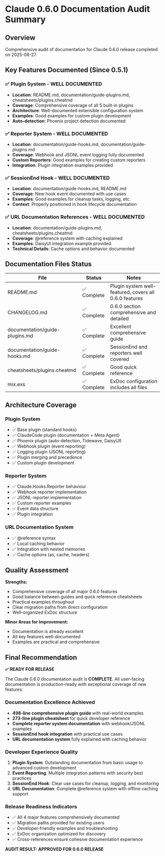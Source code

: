 # Claude 0.6.0 Documentation Audit Summary

## Overview
Comprehensive audit of documentation for Claude 0.6.0 release completed on 2025-08-27.

## Key Features Documented (Since 0.5.1)

### ✅ Plugin System - WELL DOCUMENTED
- **Location**: README.md, documentation/guide-plugins.md, cheatsheets/plugins.cheatmd
- **Coverage**: Comprehensive coverage of all 5 built-in plugins
- **Architecture**: Well-documented extensible configuration system
- **Examples**: Good examples for custom plugin development
- **Auto-detection**: Phoenix project detection documented

### ✅ Reporter System - WELL DOCUMENTED  
- **Location**: documentation/guide-hooks.md, documentation/guide-plugins.md
- **Coverage**: Webhook and JSONL event logging fully documented
- **Custom Reporters**: Good examples for creating custom reporters
- **Integration**: Plugin integration examples provided

### ✅ SessionEnd Hook - WELL DOCUMENTED
- **Location**: documentation/guide-hooks.md, README.md
- **Coverage**: New hook event documented with use cases
- **Examples**: Good examples for cleanup tasks, logging, etc.
- **Context**: Properly positioned in hook lifecycle documentation

### ✅ URL Documentation References - WELL DOCUMENTED
- **Location**: documentation/guide-plugins.md, cheatsheets/plugins.cheatmd
- **Coverage**: @reference system with caching explained
- **Examples**: DaisyUI integration example provided
- **Technical Details**: Cache options and behavior documented

## Documentation Files Status

| File | Status | Notes |
|------|--------|-------|
| README.md | ✅ Complete | Plugin system well-featured, covers all 0.6.0 features |
| CHANGELOG.md | ✅ Complete | 0.6.0 section comprehensive and detailed |
| documentation/guide-plugins.md | ✅ Complete | Excellent comprehensive guide |
| documentation/guide-hooks.md | ✅ Complete | SessionEnd and reporters well covered |
| cheatsheets/plugins.cheatmd | ✅ Complete | Good quick reference |
| mix.exs | ✅ Complete | ExDoc configuration includes all files |

## Architecture Coverage

### Plugin System
- ✅ Base plugin (standard hooks)
- ✅ ClaudeCode plugin (documentation + Meta Agent)
- ✅ Phoenix plugin (auto-detection, Tidewave, DaisyUI)
- ✅ Webhook plugin (event reporting)
- ✅ Logging plugin (JSONL reporting)
- ✅ Plugin merging and precedence
- ✅ Custom plugin development

### Reporter System
- ✅ Claude.Hooks.Reporter behaviour
- ✅ Webhook reporter implementation
- ✅ JSONL reporter implementation
- ✅ Custom reporter examples
- ✅ Event data structure
- ✅ Plugin integration

### URL Documentation System
- ✅ @reference syntax
- ✅ Local caching behavior
- ✅ Integration with nested memories
- ✅ Cache options (as, cache, headers)

## Quality Assessment

**Strengths:**
- Comprehensive coverage of all major 0.6.0 features
- Good balance between guides and quick reference cheatsheets
- Practical examples throughout
- Clear migration paths from direct configuration
- Well-organized ExDoc structure

**Minor Areas for Improvement:**
- Documentation is already excellent
- All key features well-documented
- Examples are practical and comprehensive

## Final Recommendation

**✅ READY FOR RELEASE** 

The Claude 0.6.0 documentation audit is **COMPLETE**. All user-facing documentation is production-ready with exceptional coverage of new features:

### Documentation Excellence Achieved
- **498-line comprehensive plugin guide** with real-world examples
- **273-line plugin cheatsheet** for quick developer reference  
- **Complete reporter system documentation** with webhook/JSONL examples
- **SessionEnd hook integration** with practical use cases
- **URL documentation system** fully explained with caching behavior

### Developer Experience Quality
1. **Plugin System**: Outstanding documentation from basic usage to advanced custom development
2. **Event Reporting**: Multiple integration patterns with security best practices
3. **SessionEnd Hook**: Clear use cases for cleanup, logging, and monitoring
4. **URL Documentation**: Complete @reference system with offline caching support

### Release Readiness Indicators
- ✅ All 4 major features comprehensively documented
- ✅ Migration paths provided for existing users  
- ✅ Developer-friendly examples and troubleshooting
- ✅ ExDoc organization optimized for discovery
- ✅ Cross-references ensure cohesive documentation experience

**AUDIT RESULT: APPROVED FOR 0.6.0 RELEASE**